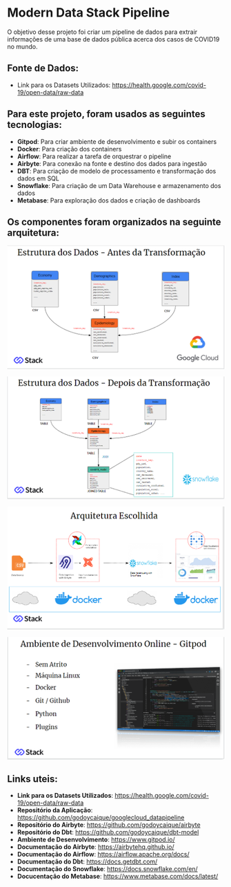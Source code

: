 
# Modern Data Stack Pipeline

O objetivo desse projeto foi criar um pipeline de dados para extrair informações de uma base de dados pública acerca dos casos de COVID19 no mundo.

## Fonte de Dados:
  - Link para os Datasets Utilizados: https://health.google.com/covid-19/open-data/raw-data

## Para este projeto, foram usados as seguintes tecnologias: 

- **Gitpod**: Para criar ambiente de desenvolvimento e subir os containers
- **Docker**: Para criação dos containers
- **Airflow**: Para realizar a tarefa de orquestrar o pipeline
- **Airbyte**: Para conexão na fonte e destino dos dados para ingestão
- **DBT**: Para criação de modelo de processamento e transformação dos dados em SQL
- **Snowflake**: Para criação de um Data Warehouse e armazenamento dos dados
- **Metabase**: Para exploração dos dados e criação de dashboards

## Os componentes foram organizados na seguinte arquitetura:

![enter image description here](https://github.com/godoycaique/modern_stack_data_pipeline/blob/main/img/estrutura%201.png)

![enter image description here](https://github.com/godoycaique/modern_stack_data_pipeline/blob/main/img/estrutura%202.png)

![enter image description here](https://github.com/godoycaique/modern_stack_data_pipeline/blob/main/img/estrutura%203.png)

![enter image description here](https://github.com/godoycaique/modern_stack_data_pipeline/blob/main/img/estrutura%204.png)


## Links uteis:

- **Link para os Datasets Utilizados**: https://health.google.com/covid-19/open-data/raw-data
- **Repositório da Aplicação**: https://github.com/godoycaique/googlecloud_datapipeline
- **Repositório do Airbyte**: https://github.com/godoycaique/airbyte
- **Repositório do Dbt**: https://github.com/godoycaique/dbt-model 
- **Ambiente de Desenvolvimento**: https://www.gitpod.io/
- **Documentação do Airbyte**: https://airbytehq.github.io/
- **Documentação do Airflow**: https://airflow.apache.org/docs/
- **Documentação do Dbt**: https://docs.getdbt.com/
- **Documentação do Snowflake**: https://docs.snowflake.com/en/
- **Docucentação do Metabase**: https://www.metabase.com/docs/latest/

